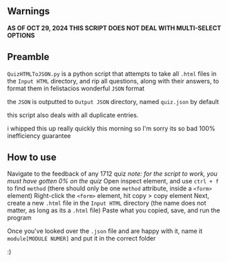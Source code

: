 ## Warnings
**AS OF OCT 29, 2024 THIS SCRIPT DOES NOT DEAL WITH MULTI-SELECT OPTIONS**

## Preamble
`QuizHTMLToJSON.py` is a python script that attempts to take all `.html` files in the `Input HTML` directory, and rip all questions, along with their answers, to format them in felistacios wonderful `JSON` format

the `JSON` is outputted to `Output JSON` directory, named `quiz.json` by default

this script also deals with all duplicate entries.


i whipped this up really quickly this morning so I'm sorry its so bad
100% inefficiency guarantee

## How to use
Navigate to the feedback of any 1712 quiz
	*note: for the script to work, you must have gotten 0% on the quiz*
Open inspect element, and use `ctrl + f` to find `method` (there should only be one `method` attribute, inside a `<form>` element)
Right-click the `<form>` element, hit copy > copy element
Next, create a new `.html` file in the `Input HTML` directory (the name does not matter, as long as its a `.html` file)
Paste what you copied, save, and run the program

Once you've looked over the `.json` file and are happy with it, name it `module[MODULE NUMER]` and put it in the correct folder

:)